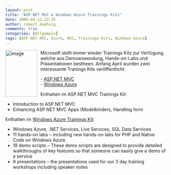 ```yaml
---
layout: post
title: "ASP.NET MVC & Windows Azure Trainings Kits"
date: 2009-04-12 22:25
author: robert.muehsig
comments: true
categories: [Allgemein]
tags: [ASP.NET MVC, Azure, MVC, Trainings Kits, Windows Azure]
---
```

<a href="{{BASE_PATH}}/assets/wp-images/image710.png"><img style="border-right: 0px; border-top: 0px; margin: 0px 10px 0px 0px; border-left: 0px; border-bottom: 0px" height="146" alt="image" src="{{BASE_PATH}}/assets/wp-images/image-thumb688.png" width="100" align="left" border="0" /></a>   <p>Microsoft stellt immer wieder Trainings Kits zur Verf&#252;gung, welche aus Demoanwendung, Hands-on-Labs und Pr&#228;sentationen bestheen. Anfang April wurden zwei interessante Tranings Kits ver&#246;ffentlicht:</p>  <p>- <a href="http://www.microsoft.com/downloads/details.aspx?displaylang=en&amp;FamilyID=1e0be0b2-910a-4676-9f3a-41e4d9c0fc08">ASP.NET MVC</a>&#160; <br />- <a href="http://www.microsoft.com/downloads/details.aspx?FamilyID=413E88F8-5966-4A83-B309-53B7B77EDF78&amp;displaylang=en">Windows Azure</a></p> 
<!--more-->
  <p>Enthalten im ASP.NET MVC Trainings Kit:</p>  <ul>   <li>Introduction to ASP.NET MVC</li>    <li>Enhancing ASP.NET MVC Apps (Modelbinders, Handling form </li> </ul>  <p>Enthalten im <a href="http://blogs.msdn.com/windowsazure/archive/2009/04/10/new-azure-training-kit-available.aspx">Windows Azure Trainings Kit</a>:</p>  <ul>   <li>Windows Azure, .NET Services, Live Services, SQL Data Services</li>    <li>11 hands-on labs &#8211; including new hands-on labs for PHP and Native Code on Windows Azure. </li>    <li>18 demo scripts &#8211; These demo scripts are designed to provide detailed walkthroughs of key features so that someone can easily give a demo of a service </li>    <li>9 presentations &#8211; the presentations used for our 3 day training workshops including speaker notes</li> </ul>
